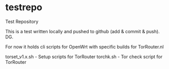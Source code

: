 # testrepo
Test Repository

This is a test written locally and pushed to github (add & commit & push).
DG.

For now it holds cli scripts for OpenWrt with specific builds for TorRouter.nl

torset_v1.x.sh - Setup scripts for TorRouter
torchk.sh      - Tor check script for TorRouter

